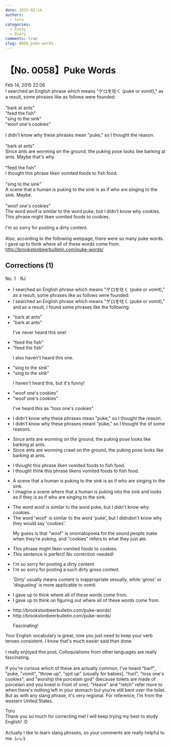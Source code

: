 ```yaml
---
date: 2015-02-14
authors:
  - toru
categories:
  - Essay
  - Diary
comments: true
slug: 0058_puke-words
---
```


# 【No. 0058】Puke Words
<div class="date">Feb 14, 2015 22:06</div>
<div id="post"><div id="body_show_ori">
I searched an English phrase which means "ゲロを吐く (puke or vomit)," as a result, some phrases like as follows were founded:<br/><br/>"bark at ants"<br/>"feed the fish"<br/>"sing to the sink"<br/>"woof one's cookies"<br/><br/>I didn't know why these phrases mean "puke," so I thought the reason.<br/><br/>"bark at ants"<br/>Since ants are worming on the ground, the puking pose looks like barking at ants. Maybe that's why.<br/><br/>"feed the fish"<br/>I thought this phrase liken vomited foods to fish food.<br/><br/>"sing to the sink"<br/>A scene that a human is puking to the sink is as if who are singing to the sink. Maybe.<br/><br/>"woof one's cookies"<br/>The word woof is similar to the word puke, but I didn't know why cookies. This phrase might liken vomited foods to cookies.<br/><br/> I'm so sorry for posting a dirty content.<br/><br/>Also, according to the following webpage, there were so many puke words. I gave up to think where all of these words come from.<br/><a href="http://brookstonbeerbulletin.com/puke-words/" target="_blank">http://brookstonbeerbulletin.com/puke-words/</a>
</div></div>

<!-- more -->


## Corrections (1)
<div id="block"><div class="first_name"> No. 1　<span class="just_name">RJ</span></div><div id="block2">
<ul class="correction_field">
<li class="incorrect">I searched an English phrase which means "ゲロを吐く (puke or vomit)," as a result, some phrases like as follows were founded:</li>
<li class="corrected correct">
I searched an English phrase which means "ゲロを吐く (puke or vomit)," and as a result, <span class="f_blue">I found some phrases like the following</span>:
</li>
</ul>
<ul class="correction_field">
<li class="incorrect">"bark at ants"</li>
<li class="corrected correct">
"bark at ants"
<p class="correction_comment">I've never heard this one!</p>
</li>
</ul>
<ul class="correction_field">
<li class="incorrect">"feed the fish"</li>
<li class="corrected correct">
"feed the fish"
<p class="correction_comment">I also haven't heard this one.</p>
</li>
</ul>
<ul class="correction_field">
<li class="incorrect">"sing to the sink"</li>
<li class="corrected correct">
"sing to the sink"
<p class="correction_comment">I haven't heard this, but it's funny!</p>
</li>
</ul>
<ul class="correction_field">
<li class="incorrect">"woof one's cookies"</li>
<li class="corrected correct">
"woof one's cookies"
<p class="correction_comment">I've heard this as "toss one's cookies"</p>
</li>
</ul>
<ul class="correction_field">
<li class="incorrect">I didn't know why these phrases mean "puke," so I thought the reason.</li>
<li class="corrected correct">
I didn't know why these phrases meant "puke," so I thought <span class="sline"><span class="f_gray">the </span></span><span class="f_gray">of some </span>reason<span class="f_blue">s</span>.
</li>
</ul>
<ul class="correction_field">
<li class="incorrect">Since ants are worming on the ground, the puking pose looks like barking at ants.</li>
<li class="corrected correct">
Since ants <span class="sline"><span class="f_gray">are worming</span></span> <span class="f_blue">crawl </span>on the ground, the puking pose looks like barking at ants.
</li>
</ul>
<ul class="correction_field">
<li class="incorrect">I thought this phrase liken vomited foods to fish food.</li>
<li class="corrected correct">
I <span class="f_gray"><span class="sline">thought </span></span><span class="f_blue">think </span>this phrase liken<span class="f_blue">s</span> vomit<span class="sline"><span class="f_gray">ed foods</span></span> to fish food.
</li>
</ul>
<ul class="correction_field">
<li class="incorrect">A scene that a human is puking to the sink is as if who are singing to the sink.</li>
<li class="corrected correct">
<span class="f_blue">I imagine </span>a scene <span class="f_blue">where</span> <span class="sline"><span class="f_gray">that</span></span> a human is puking <span class="f_blue">in</span>to the sink <span class="f_blue">and looks as if they</span> <span class="sline"><span class="f_gray">is as if who </span></span>are singing to the sink.
</li>
</ul>
<ul class="correction_field">
<li class="incorrect">The word woof is similar to the word puke, but I didn't know why cookies.</li>
<li class="corrected correct">
The word <span class="f_blue">'</span>woof<span class="f_blue">'</span> is similar to the word <span class="f_blue">'</span>puke<span class="f_blue">'</span>, but I <span class="sline"><span class="f_gray">didn</span></span><span class="f_blue">don</span>'t know why <span class="f_blue">they would say '</span>cookies<span class="f_blue">'</span>.
<p class="correction_comment">My guess is that "woof" is onomatopoeia for the sound people make when they're puking, and "cookies" refers to what they just ate.</p>
</li>
</ul>
<ul class="correction_field">
<li class="incorrect">This phrase might liken vomited foods to cookies.</li>
<li class="corrected perfect">This sentence is perfect! No correction needed!</li>
</ul>
<ul class="correction_field">
<li class="incorrect">I'm so sorry for posting a dirty content.</li>
<li class="corrected correct">
I'm so sorry for posting<span class="sline"><span class="f_gray"> a</span></span> such <span class="sline"><span class="f_gray">dirty </span></span><span class="f_blue">gross </span>content.
<p class="correction_comment">'Dirty' usually means content is inappropriate sexually, while 'gross' or 'disgusting' is more applicable to vomit.</p>
</li>
</ul>
<ul class="correction_field">
<li class="incorrect">I gave up to think where all of these words come from.</li>
<li class="corrected correct">
I gave up<span class="f_gray"><span class="sline"> to think</span></span> <span class="f_blue">on figuring out </span>where all of these words come from.
</li>
</ul>
<ul class="correction_field">
<li class="incorrect">http://brookstonbeerbulletin.com/puke-words/</li>
<li class="corrected correct">
http://brookstonbeerbulletin.com/puke-words/
<p class="correction_comment">Fascinating!</p>
</li>
</ul>
<p class="comment_small">
 Your English vocabulary is great, now you just need to keep your verb tenses consistent. I know that's much easier said than done.
 <br/>
 <br/>
 I really enjoyed this post. Colloquialisms from other languages are really fascinating.
 <br/>
 <br/>
 If you're curious which of these are actually common, I've heard "barf", "puke, "vomit", "throw up", "spit up" (usually for babies), "hurl", "toss one's cookies", and  "worship the porcelain god" (because toilets are made of porcelain and you kneel in front of one). "Heave" and "retch" refer more to when there's nothing left in your stomach but you're still bent over the toilet.
 <br/>
 But as with any slang phrase, it's very regional. For reference, I'm from the western United States.
</p>

</div><div class="name"><span class="just_name">Toru</span><br>
Thank you so much for correcting me! I will keep trying my best to study English! :D<br/><br/>Actually I like to learn slang phrases, so your comments are really helpful to me. (๑˃̵ᴗ˂̵)<br/>
</div>
</div>
